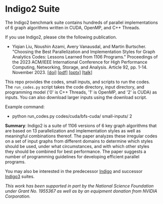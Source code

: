 # Indigo2 Suite

The Indigo2 benchmark suite contains hundreds of parallel implementations of 6 graph algorithms written in CUDA, OpenMP, and C++ Threads.

If you use Indigo2, please cite the following publication.

* Yiqian Liu, Noushin Azami, Avery Vanausdal, and Martin Burtscher. "Choosing the Best Parallelization and Implementation Styles for Graph Analytics Codes: Lessons Learned from 1106 Programs." Proceedings of the 2023 ACM/IEEE International Conference for High Performance Computing, Networking, Storage, and Analysis. Article 92, pp. 1-14. November 2023.
[[doi]](https://dl.acm.org/doi/10.1145/3581784.3607038)
[[pdf]](https://cs.txstate.edu/~burtscher/papers/sc23a.pdf)
[[pptx]](https://cs.txstate.edu/~burtscher/research/Indigo2Suite/Indigo2Suite.pptx)
[[talk]](https://sc23.conference-program.com/presentation/?id=pap178&sess=sess163)

This repo provides the codes, small inputs, and scripts to run the codes. The `run_codes.py` script takes the code directory, input directory, and programming model ('0' is C++ Threads, '1' is OpenMP, and '2' is CUDA) as inputs. You can also download larger inputs using the download script.

Example command:
* python run_codes.py codes/cuda/bfs-cuda/ small-inputs/ 2


**Summary**: Indigo2 is a suite of 1106 versions of 6 key graph algorithms that are based on 13 parallelization and implementation styles as well as meaningful combinations thereof. The paper analyzes these irregular codes on a set of input graphs from different domains to determine which styles should be used, under what circumstances, and with which other styles they should be combined for best performance. The paper suggests a number of programming guidelines for developing efficient parallel programs.

You may also be interested in the predecessor [Indigo](https://cs.txstate.edu/~burtscher/research/IndigoSuite/) and successor [Indigo3](https://github.com/burtscher/Indigo3Suite/) suites.

*This work has been supported in part by the National Science Foundation under Grant No. 1955367 as well as by an equipment donation from NVIDIA Corporation.*
